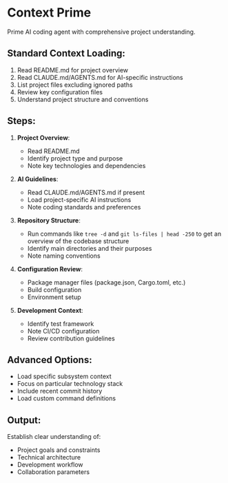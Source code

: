 # Context Prime

Prime AI coding agent with comprehensive project understanding.

## Standard Context Loading:
1. Read README.md for project overview
2. Read CLAUDE.md/AGENTS.md for AI-specific instructions
3. List project files excluding ignored paths
4. Review key configuration files
5. Understand project structure and conventions

## Steps:
1. **Project Overview**:
    - Read README.md
    - Identify project type and purpose
    - Note key technologies and dependencies

2. **AI Guidelines**:
    - Read CLAUDE.md/AGENTS.md if present
    - Load project-specific AI instructions
    - Note coding standards and preferences

3. **Repository Structure**:
    - Run commands like `tree -d` and `git ls-files | head -250` to get an overview of the codebase structure
    - Identify main directories and their purposes
    - Note naming conventions

4. **Configuration Review**:
    - Package manager files (package.json, Cargo.toml, etc.)
    - Build configuration
    - Environment setup

5. **Development Context**:
    - Identify test framework
    - Note CI/CD configuration
    - Review contribution guidelines

## Advanced Options:
- Load specific subsystem context
- Focus on particular technology stack
- Include recent commit history
- Load custom command definitions

## Output:
Establish clear understanding of:
- Project goals and constraints
- Technical architecture
- Development workflow
- Collaboration parameters